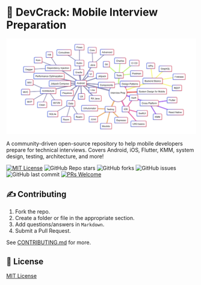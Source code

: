 # 📱 DevCrack: Mobile Interview Preparation
![DevCrack Logo](Assets/devcrack.png)

A community-driven open-source repository to help mobile developers prepare for technical interviews. Covers Android, iOS, Flutter, KMM, system design, testing, architecture, and more!

[![MIT License](https://img.shields.io/badge/License-MIT-green.svg)](https://opensource.org/licenses/MIT)
![GitHub Repo stars](https://img.shields.io/github/stars/vennamprasad/DevCrack-Mobile-Interviews?style=social)
![GitHub forks](https://img.shields.io/github/forks/vennamprasad/DevCrack-Mobile-Interviews?style=social)
![GitHub issues](https://img.shields.io/github/issues/vennamprasad/DevCrack-Mobile-Interviews)
![GitHub last commit](https://img.shields.io/github/last-commit/vennamprasad/DevCrack-Mobile-Interviews)
[![PRs Welcome](https://img.shields.io/badge/PRs-welcome-brightgreen.svg?style=flat-square)](https://github.com/vennamprasad/DevCrack-Mobile-Interviews/pulls)


## ✍️ Contributing

1. Fork the repo.
2. Create a folder or file in the appropriate section.
3. Add questions/answers in `Markdown`.
4. Submit a Pull Request.

See [CONTRIBUTING.md](./CONTRIBUTING.md) for more.

## 📝 License

[MIT License](./LICENSE)
